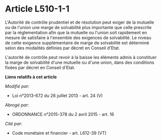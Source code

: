 # Article L510-1-1

L'Autorité de contrôle prudentiel et de résolution peut exiger de la mutuelle ou de l'union une marge de solvabilité plus
importante que celle prescrite par la réglementation afin que la mutuelle ou l'union soit rapidement en mesure de satisfaire
à l'ensemble des exigences de solvabilité. Le niveau de cette exigence supplémentaire de marge de solvabilité est déterminé
selon des modalités définies par décret en Conseil d'Etat. 

L'autorité de contrôle peut revoir à la baisse les éléments admis à constituer la marge de solvabilité d'une mutuelle ou
d'une union, dans des conditions fixées par décret en Conseil d'Etat.

**Liens relatifs à cet article**

_Modifié par_:

  - Loi n°2013-672 du 26 juillet 2013 - art. 24 (V)

_Abrogé par_:

  - ORDONNANCE n°2015-378 du 2 avril 2015 - art. 16

_Cité par_:

  - Code monétaire et financier - art. L612-39 (VT)
